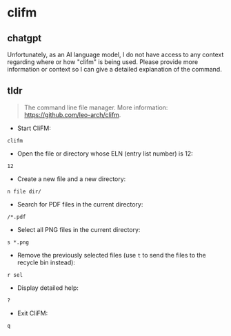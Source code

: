 # clifm 
## chatgpt 
Unfortunately, as an AI language model, I do not have access to any context regarding where or how "clifm" is being used. Please provide more information or context so I can give a detailed explanation of the command. 

## tldr 
 
> The command line file manager.
> More information: <https://github.com/leo-arch/clifm>.

- Start CliFM:

`clifm`

- Open the file or directory whose ELN (entry list number) is 12:

`12`

- Create a new file and a new directory:

`n file dir/`

- Search for PDF files in the current directory:

`/*.pdf`

- Select all PNG files in the current directory:

`s *.png`

- Remove the previously selected files (use `t` to send the files to the recycle bin instead):

`r sel`

- Display detailed help:

`?`

- Exit CliFM:

`q`
